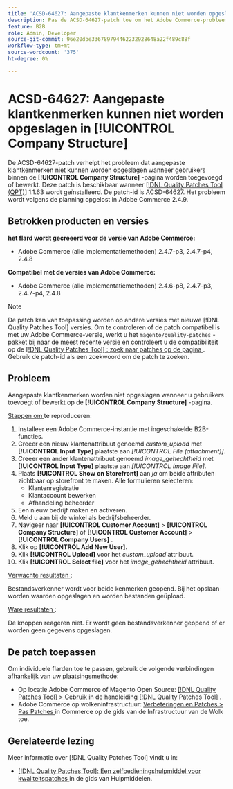 ```yaml
---
title: 'ACSD-64627: Aangepaste klantkenmerken kunnen niet worden opgeslagen in [!UICONTROL Company Structure]'
description: Pas de ACSD-64627-patch toe om het Adobe Commerce-probleem op te lossen, waarbij aangepaste klantkenmerken niet kunnen worden opgeslagen wanneer gebruikers binnen [!UICONTROL Company Structure] worden toegevoegd of bewerkt.
feature: B2B
role: Admin, Developer
source-git-commit: 96e20dbe336789794462232928648a22f489c88f
workflow-type: tm+mt
source-wordcount: '375'
ht-degree: 0%

---
```



# ACSD-64627: Aangepaste klantkenmerken kunnen niet worden opgeslagen in [!UICONTROL Company Structure]

De ACSD-64627-patch verhelpt het probleem dat aangepaste klantkenmerken niet kunnen worden opgeslagen wanneer gebruikers binnen de **[!UICONTROL Company Structure]** -pagina worden toegevoegd of bewerkt. Deze patch is beschikbaar wanneer [[!DNL Quality Patches Tool (QPT)]](/help/tools/quality-patches-tool/quality-patches-tool-to-self-serve-quality-patches.md) 1.1.63 wordt geïnstalleerd. De patch-id is ACSD-64627. Het probleem wordt volgens de planning opgelost in Adobe Commerce 2.4.9.

## Betrokken producten en versies

**het flard wordt gecreeerd voor de versie van Adobe Commerce:**

* Adobe Commerce (alle implementatiemethoden) 2.4.7-p3, 2.4.7-p4, 2.4.8

**Compatibel met de versies van Adobe Commerce:**

* Adobe Commerce (alle implementatiemethoden) 2.4.6-p8, 2.4.7-p3, 2.4.7-p4, 2.4.8

>[!NOTE]
>
>De patch kan van toepassing worden op andere versies met nieuwe [!DNL Quality Patches Tool] versies. Om te controleren of de patch compatibel is met uw Adobe Commerce-versie, werkt u het `magento/quality-patches` -pakket bij naar de meest recente versie en controleert u de compatibiliteit op de [[!DNL Quality Patches Tool] : zoek naar patches op de pagina ](https://experienceleague.adobe.com/tools/commerce-quality-patches/index.html?lang=nl-NL) . Gebruik de patch-id als een zoekwoord om de patch te zoeken.

## Probleem

Aangepaste klantkenmerken worden niet opgeslagen wanneer u gebruikers toevoegt of bewerkt op de **[!UICONTROL Company Structure]** -pagina.

<u> Stappen om </u> te reproduceren:

1. Installeer een Adobe Commerce-instantie met ingeschakelde B2B-functies.
1. Creeer een nieuw klantenattribuut genoemd *custom_upload* met **[!UICONTROL Input Type]** plaatste aan *[!UICONTROL File (attachment)]*.
1. Creeer een ander klantenattribuut genoemd *image_gehechtheid* met **[!UICONTROL Input Type]** plaatste aan *[!UICONTROL Image File]*.
1. Plaats **[!UICONTROL Show on Storefront]** aan *ja* om beide attributen zichtbaar op storefront te maken. Alle formulieren selecteren:
   * Klantenregistratie
   * Klantaccount bewerken
   * Afhandeling beheerder
1. Een nieuw bedrijf maken en activeren.
1. Meld u aan bij de winkel als bedrijfsbeheerder.
1. Navigeer naar **[!UICONTROL Customer Account]** > **[!UICONTROL Company Structure]** of **[!UICONTROL Customer Account]** > **[!UICONTROL Company Users]** .
1. Klik op **[!UICONTROL Add New User]**.
1. Klik **[!UICONTROL Upload]** voor het *custom_upload* attribuut.
1. Klik **[!UICONTROL Select file]** voor het *image_gehechtheid* attribuut.

<u> Verwachte resultaten </u>:

Bestandsverkenner wordt voor beide kenmerken geopend. Bij het opslaan worden waarden opgeslagen en worden bestanden geüpload.

<u> Ware resultaten </u>:

De knoppen reageren niet. Er wordt geen bestandsverkenner geopend of er worden geen gegevens opgeslagen.

## De patch toepassen

Om individuele flarden toe te passen, gebruik de volgende verbindingen afhankelijk van uw plaatsingsmethode:

* Op locatie Adobe Commerce of Magento Open Source: [[!DNL Quality Patches Tool] > Gebruik ](/help/tools/quality-patches-tool/usage.md) in de handleiding [!DNL Quality Patches Tool] .
* Adobe Commerce op wolkeninfrastructuur: [ Verbeteringen en Patches > Pas Patches ](https://experienceleague.adobe.com/docs/commerce-cloud-service/user-guide/develop/upgrade/apply-patches.html?lang=nl-NL) in Commerce op de gids van de Infrastructuur van de Wolk toe.

## Gerelateerde lezing

Meer informatie over [!DNL Quality Patches Tool] vindt u in:

* [[!DNL Quality Patches Tool]: Een zelfbedieningshulpmiddel voor kwaliteitspatches ](/help/tools/quality-patches-tool/quality-patches-tool-to-self-serve-quality-patches.md) in de gids van Hulpmiddelen.
